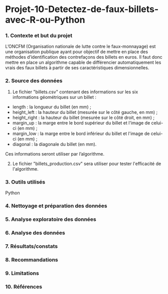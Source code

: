 # Projet-10-Detectez-de-faux-billets-avec-R-ou-Python


### 1. Contexte et but du projet
L’ONCFM (Organisation nationale de lutte contre le faux-monnayage) est une organisation publique ayant pour objectif de mettre en place des méthodes d’identification des contrefaçons des billets en euros. 
Il faut donc mettre en place un algorithme capable de différencier automatiquement les vrais des faux billets à partir de ses caractéristiques dimensionnelles.

### 2. Source des données
1. Le fichier "billets.csv" contenant des informations sur les six informations géométriques sur un billet :
- length : la longueur du billet (en mm) ;
- height_left : la hauteur du billet (mesurée sur le côté gauche, en
mm) ;
- height_right : la hauteur du billet (mesurée sur le côté droit, en mm) ;
- margin_up : la marge entre le bord supérieur du billet et l'image de
celui-ci (en mm) ;
- margin_low : la marge entre le bord inférieur du billet et l'image de
celui-ci (en mm) ;
- diagonal : la diagonale du billet (en mm).

Ces informations seront utiliser par l’algorithme.

2. Le fichier "billets_production.csv" sera utiliser pour tester l'efficacité de l'algorithme.

### 3. Outils utilisés
Python 

### 4. Nettoyage et préparation des données


### 5. Analyse exploratoire des données


### 6. Analyse des données


### 7. Résultats/constats


### 8. Recommandations


### 9. Limitations


### 10. Références
